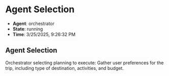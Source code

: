 # Agent Selection

- **Agent**: orchestrator
- **State**: running
- **Time**: 3/25/2025, 9:26:32 PM

## Agent Selection

Orchestrator selecting planning to execute: Gather user preferences for the trip, including type of destination, activities, and budget.

